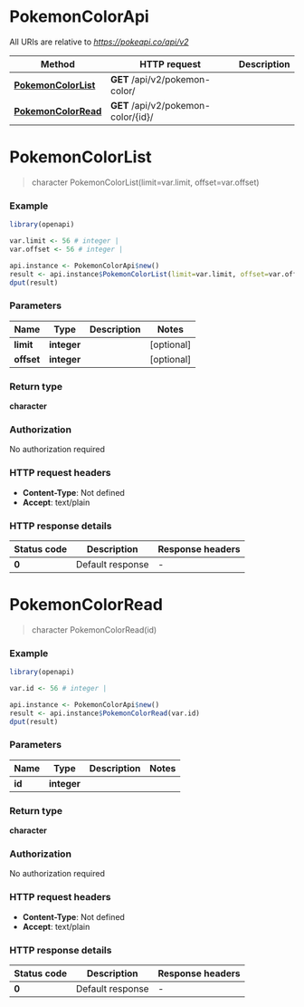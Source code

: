 # PokemonColorApi

All URIs are relative to *https://pokeapi.co/api/v2*

Method | HTTP request | Description
------------- | ------------- | -------------
[**PokemonColorList**](PokemonColorApi.md#PokemonColorList) | **GET** /api/v2/pokemon-color/ | 
[**PokemonColorRead**](PokemonColorApi.md#PokemonColorRead) | **GET** /api/v2/pokemon-color/{id}/ | 


# **PokemonColorList**
> character PokemonColorList(limit=var.limit, offset=var.offset)



### Example
```R
library(openapi)

var.limit <- 56 # integer | 
var.offset <- 56 # integer | 

api.instance <- PokemonColorApi$new()
result <- api.instance$PokemonColorList(limit=var.limit, offset=var.offset)
dput(result)
```

### Parameters

Name | Type | Description  | Notes
------------- | ------------- | ------------- | -------------
 **limit** | **integer**|  | [optional] 
 **offset** | **integer**|  | [optional] 

### Return type

**character**

### Authorization

No authorization required

### HTTP request headers

 - **Content-Type**: Not defined
 - **Accept**: text/plain

### HTTP response details
| Status code | Description | Response headers |
|-------------|-------------|------------------|
| **0** | Default response |  -  |

# **PokemonColorRead**
> character PokemonColorRead(id)



### Example
```R
library(openapi)

var.id <- 56 # integer | 

api.instance <- PokemonColorApi$new()
result <- api.instance$PokemonColorRead(var.id)
dput(result)
```

### Parameters

Name | Type | Description  | Notes
------------- | ------------- | ------------- | -------------
 **id** | **integer**|  | 

### Return type

**character**

### Authorization

No authorization required

### HTTP request headers

 - **Content-Type**: Not defined
 - **Accept**: text/plain

### HTTP response details
| Status code | Description | Response headers |
|-------------|-------------|------------------|
| **0** | Default response |  -  |

